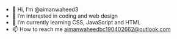 - 👋 Hi, I’m @aimanwaheed3
- 👀 I’m interested in coding and web design
- 🌱 I’m currently learning CSS, JavaScript and HTML
- 📫 How to reach me aimanwaheedbc190402662@outlook.com


<!---
aimanwaheed3/aimanwaheed3 is a ✨ special ✨ repository because its `README.md` (this file) appears on your GitHub profile.
You can click the Preview link to take a look at your changes.
--->
